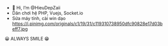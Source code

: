- 👋 Hi, I’m @HieuDepZaii
- Dân chơi hệ PHP, Vuejs, Socket.io
- Sửa máy tính, cài win dạo
https://i.pinimg.com/originals/c1/19/31/c119310738950dfc90828e17d03beff7.jpg

😀 ALWAYS SMILE 😁
<!---
HieuDepZaii/HieuDepZaii is a ✨ special ✨ repository because its `README.md` (this file) appears on your GitHub profile.
You can click the Preview link to take a look at your changes.
--->
